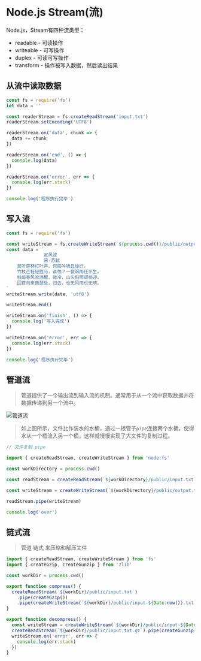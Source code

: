 # Node.js Stream(流)

Node.js，Stream有四种流类型：
- readable - 可读操作
- writeable - 可写操作
- duplex - 可读可写操作
- transform - 操作被写入数据，然后读出结果

## 从流中读取数据
```js
const fs = require('fs')
let data = ''

const readerStream = fs.createReadStream('input.txt')
readerStream.setEncoding('UTF8')

readerStream.on('data', chunk => {
  data += chunk
})

readerStream.on('end', () => {
  console.log(data)
})

readerStream.on('error', err => {
  console.log(err.stack)
})

console.log('程序执行完毕')
```

## 写入流
```js
const fs = require('fs')

const writeStream = fs.createWriteStream(`${process.cwd()}/public/output.txt`)
const data = `
              定风波
              宋·苏轼
    莫听穿林打叶声，何妨吟啸且徐行。
    竹杖芒鞋轻胜马，谁怕？一蓑烟雨任平生。
    料峭春风吹酒醒，微冷，山头斜照却相迎。
    回首向来萧瑟处，归去，也无风雨也无晴。
`
writeStream.write(data, 'utf8')

writeStream.end()

writeStream.on('finish', () => {
  console.log('写入完成')
})

writeStream.on('error', err => {
  console.log(err.stack)
})

console.log('程序执行完毕')
```

## 管道流
> 管道提供了一个输出流到输入流的机制。通常用于从一个流中获取数据并将数据传递到另一个流中。

![管道流](../../../assets/images/stream.png)
> 如上图所示，文件比作装水的水桶，通过一根管子`pipe`连接两个水桶，使得水从一个桶流入另一个桶，这样就慢慢实现了大文件的复制过程。

```js
// 文件复制 pipe

import { createReadStream, createWriteStream } from 'node:fs'

const workDirectory = process.cwd()

const readStream = createReadStream(`${workDirectory}/public/input.txt`)

const writeStream = createWriteStream(`${workDirectory}/public/output.txt`)

readStream.pipe(writeStream)

console.log('over')
```

## 链式流
> 管道 链式 来压缩和解压文件

```js
import { createReadStream, createWriteStream } from 'fs'
import { createGzip, createGunzip } from 'zlib'

const workDir = process.cwd()

export function compress() {
  createReadStream(`${workDir}/public/input.txt`)
    .pipe(createGzip())
    .pipe(createWriteStream(`${workDir}/public/input-${Date.now()}.txt.gz`))
}

export function decompress() {
  const writeStream = createWriteStream(`${workDir}/public/input-${Date.now()}.txt`)
  createReadStream(`${workDir}/public/input.txt.gz`).pipe(createGunzip()).pipe(writeStream)
  writeStream.on('error', err => {
    console.log(err.stack)
  })
}

```